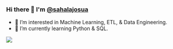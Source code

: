 ### Hi there 👋 I'm [@sahalajosua](https://www.linkedin.com/in/sahalajosuasinaga/)


- 👀 I’m interested in Machine Learning, ETL, & Data Engineering.
- 🌱 I’m currently learning Python & SQL.










![](https://komarev.com/ghpvc/?username=sahalajosua)

<!--
**sahalajosua/sahalajosua** is a ✨ _special_ ✨ repository because its `README.md` (this file) appears on your GitHub profile.

Here are some ideas to get you started:

- 🔭 I’m currently working on ...
- 🌱 I’m currently learning ...
- 👯 I’m looking to collaborate on ...
- 🤔 I’m looking for help with ...
- 💬 Ask me about ...
- 📫 How to reach me: ...
- 😄 Pronouns: ...
- ⚡ Fun fact: ...
-->
